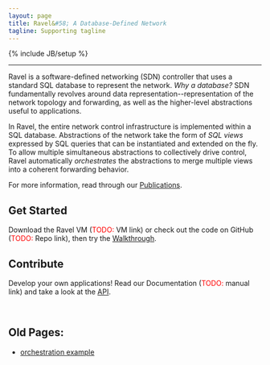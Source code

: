 ```yaml
---
layout: page
title: Ravel&#58; A Database-Defined Network
tagline: Supporting tagline
---
```

{% include JB/setup %}

---  

Ravel is a software-defined networking (SDN) controller that uses a standard SQL database to represent the network.  _Why a database?_ SDN fundamentally revolves around data representation--representation of the network topology and forwarding, as well as the higher-level abstractions useful to applications.

In Ravel, the entire network control infrastructure is implemented within a SQL database.  Abstractions of the network take the form of _SQL views_ expressed by SQL queries that can be instantiated and extended on the fly.  To allow multiple simultaneous abstractions to collectively drive control, Ravel automatically _orchestrates_ the abstractions to merge multiple views into a coherent forwarding behavior.

For more information, read through our [Publications]({{site.url}}publications).


## Get Started ##

Download the Ravel VM (<span style="color:red">TODO:</span> VM link) or check out the code on GitHub (<span style="color:red">TODO:</span> Repo link), then try the [Walkthrough]({{site.url}}walkthrough).


## Contribute ##

Develop your own applications!  Read our Documentation (<span style="color:red">TODO:</span> manual link) and take a look at the [API](api/annotated.html).

<br/>

## Old Pages: ##
- [orchestration example]({{site.url}}orch_example)
